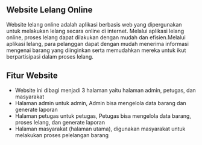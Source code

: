 ## Website Lelang Online

Website lelang online adalah aplikasi berbasis web yang dipergunakan untuk melakukan lelang secara online di internet. Melalui aplikasi lelang online, proses lelang dapat dilakukan dengan mudah dan efisien.Melalui aplikasi lelang, para pelanggan dapat dengan mudah menerima informasi mengenai barang yang diinginkan serta memudahkan mereka untuk ikut berpartisipasi dalam proses lelang.

## Fitur Website

- Website ini dibagi menjadi 3 halaman yaitu halaman admin, petugas, dan masyarakat
- Halaman admin untuk admin, Admin bisa mengelola data barang dan generate laporan
- Halaman petugas untuk petugas, Petugas bisa mengelola data barang, proses lelang, dan generate laporan
- Halaman masyarakat (halaman utama), digunakan masyarakat untuk melakukan proses pelelangan barang
